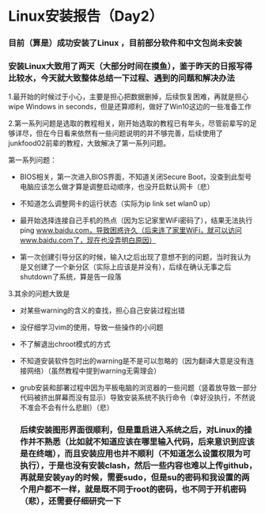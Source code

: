 # **Linux安装报告（Day2）**

### 目前（算是）成功安装了Linux ，目前部分软件和中文包尚未安装

### 安装Linux大致用了两天（大部分时间在摸鱼），鉴于昨天的日报写得比较水，今天就大致整体总结一下过程、遇到的问题和解决办法



1.最开始的时候过于小心，主要是担心把数据删掉，后续恢复困难，再就是担心wipe Windows in seconds，但是还算顺利，做好了Win10这边的一些准备工作

2.第一系列问题是选取的教程相关，刚开始选取的教程已有年头，尽管前辈写的足够详尽，但在今日看来依然有一些问题说明的并不够完善，后续使用了junkfood02前辈的教程，大致解决了第一系列问题。

第一系列问题：

- BIOS相关，第一次进入BIOS界面，不知道关闭Secure Boot，没查到此型号电脑应该怎么做才算是调整启动顺序，也没开启默认网卡（悲）

- 不知道怎么调整网卡的运行状态（实际为ip link set wlan0 up）

- 最开始选择连接自己手机的热点（因为忘记家里WiFi密码了），结果无法执行ping www.baidu.com，导致困惑许久（后来连了家里WiFi，就可以访问www.baidu.com了，现在也没弄明白原因）

- 第一次创建引导分区的时候，输入t之后出现了意想不到的问题，当时我认为是又创建了一个新分区（实际上应该是并没有），后续在确认无事之后shutdown了系统，算是告一段落

3.其余的问题大致是

- 对某些warning的含义的查找，担心自己安装过程出错

- 没仔细学习vim的使用，导致一些操作的小问题

- 不了解退出chroot模式的方式

- 不知道安装软件包时出的warning是不是可以忽略的（因为翻译大意是没有连接网络）（虽然教程中提到warning无需理会）

- grub安装和部署过程中因为平板电脑的浏览器的一些问题（竖着放导致一部分代码被挤出屏幕而没有显示）导致安装系统不执行命令（幸好没执行，不然说不准会不会有什么悲剧）（悲）

  

  ### 后续安装图形界面很顺利，但是重启进入系统之后，对Linux的操作并不熟悉（比如就不知道应该在哪里输入代码，后来意识到应该是在终端），而且安装应用也并不顺利（不知道怎么设置权限为可执行），于是也没有安装clash，然后一些内容也难以上传github，再就是安装yay的时候，需要sudo，但是su的密码和我设置的两个用户都不一样，就是既不同于root的密码，也不同于开机密码（悲），还需要仔细研究一下